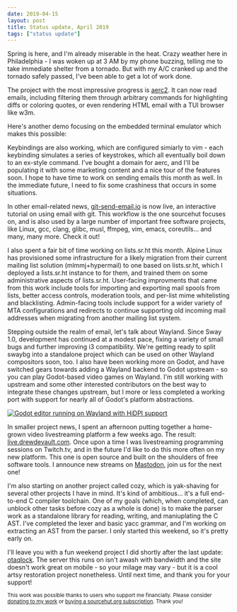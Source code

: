 ```yaml
---
date: 2019-04-15
layout: post
title: Status update, April 2019
tags: ["status update"]
---
```


Spring is here, and I'm already miserable in the heat. Crazy weather here in
Philadelphia - I was woken up at 3 AM by my phone buzzing, telling me to take
immediate shelter from a tornado. But with my A/C cranked up and the tornado
safely passed, I've been able to get a lot of work done.

The project with the most impressive progress is
[aerc2](https://git.sr.ht/~sircmpwn/aerc2). It can now read emails, including
filtering them through arbitrary commands for highlighting diffs or coloring
quotes, or even rendering HTML email with a TUI browser like w3m.

<script
  id="asciicast-vy5GmO0tBjppr4G2LSQONIFjH"
  src="https://asciinema.org/a/pafXXANiWHY9MOH2yXdVHHJRd.js" async
></script>

Here's another demo focusing on the embedded terminal emulator which makes this
possible:

<script
  id="asciicast-N57RaPJqwQD2h0AejLGDWrSi9"
  src="https://asciinema.org/a/pafXXANiWHY9MOH2yXdVHHJRd.js" async
></script>

Keybindings are also working, which are configured simiarly to vim - each
keybinding simulates a series of keystrokes, which all eventually boil down to
an ex-style command. I've bought a domain for aerc, and I'll be populating it
with some marketing content and a nice tour of the features soon. I hope to have
time to work on sending emails this month as well. In the immediate future, I
need to fix some crashiness that occurs in some situations.

In other email-related news, [git-send-email.io](https://git-send-email.io) is
now live, an interactive tutorial on using email with git. This workflow is the
one sourcehut focuses on, and is also used by a large number of important free
software projects, like Linux, gcc, clang, glibc, musl, ffmpeg, vim, emacs,
coreutils... and many, many more. Check it out!

I also spent a fair bit of time working on lists.sr.ht this month. Alpine Linux
has provisioned some infrastructure for a likely migration from their current
mailing list solution (mlmmj+hypermail) to one based on lists.sr.ht, which I
deployed a lists.sr.ht instance to for them, and trained them on some
administrative aspects of lists.sr.ht. User-facing improvments that came from
this work include tools for importing and exporting mail spools from lists,
better access controls, moderation tools, and per-list mime whitelisting and
blacklisting. Admin-facing tools include support for a wider variety of MTA
configurations and redirects to continue supporting old incoming mail addresses
when migrating from another mailing list system.

Stepping outside the realm of email, let's talk about Wayland. Since Sway 1.0,
development has continued at a modest pace, fixing a variety of small bugs and
further improving i3 compatibility. We're getting ready to split swaybg into a
standalone project which can be used on other Wayland compositors soon, too. I
also have been working more on Godot, and have switched gears towards adding a
Wayland backend to Godot upstream - so you can play Godot-based video games on
Wayland. I'm still working with upstream and some other interested contributors
on the best way to integrate these changes upstream, but I more or less
completed a working port with support for nearly all of Godot's platform
abstractions.

[![Godot editor running on Wayland with HiDPI support](https://sr.ht/fOvB.png)](https://sr.ht/fOvB.png)

In smaller project news, I spent an afternoon putting together a home-grown
video livestreaming platform a few weeks ago. The result:
[live.drewdevault.com](https://live.drewdevault.com). Once upon a time I was
livestreaming programming sessions on Twitch.tv, and in the future I'd like to
do this more often on my new platform. This one is open source and built on the
shoulders of free software tools. I announce new streams on
[Mastodon](https://cmpwn.com/@sir), join us for the next one!

I'm also starting on another project called cozy, which is yak-shaving for
several other projects I have in mind. It's kind of ambitious... it's a full
end-to-end C compiler toolchain. One of my goals (which, when completed, can
unblock other tasks before cozy as a whole is done) is to make the parser work
as a standalone library for reading, writing, and maniuplating the C AST. I've
completed the lexer and basic yacc grammar, and I'm working on extracting an AST
from the parser. I only started this weekend, so it's pretty early on.

I'll leave you with a fun weekend project I did shortly after the last update:
[otaqlock](https://qlock.drewdevault.com/). The server this runs on isn't awash
with bandwidth and the site doesn't work great on mobile - so your milage may
vary - but it is a cool artsy restoration project nonetheless. Until next time,
and thank you for your support!

<small class="text-muted">
This work was possible thanks to users who support me financially. Please
consider <a href="/donate">donating to my work</a> or <a
href="https://sourcehut.org">buying a sourcehut.org subscription</a>. Thank you!
</small>

